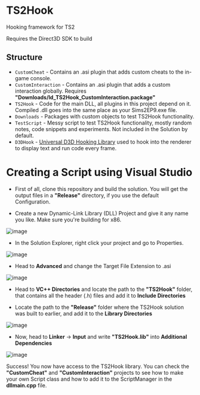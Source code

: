 # TS2Hook
Hooking framework for TS2


Requires the Direct3D SDK to build

## Structure
* `CustomCheat` - Contains an .asi plugin that adds custom cheats to the in-game console.
* `CustomInteraction` - Contains an .asi plugin that adds a custom interaction globally. Requires **"Downloads/ld_TS2Hook_CustomInteraction.package"**
* `TS2Hook` - Code for the main DLL, all plugins in this project depend on it. Compiled .dll goes into the same place as your Sims2EP9.exe file.
* `Downloads` - Packages with custom objects to test TS2Hook functionality.
* `TestScript` - Messy script to test TS2Hook functionality, mostly random notes, code snippets and experiments. Not included in the Solution by default.
* `D3DHook` - [Universal D3D Hooking Library](https://www.unknowncheats.me/forum/direct3d/335041-universal-d3d-hooking-library.html) used to hook into the renderer to display text and run code every frame.

# Creating a Script using Visual Studio

* First of all, clone this repository and build the solution. You will get the output files in a **"Release"** directory, if you use the default Configuration.

* Create a new Dynamic-Link Library (DLL) Project and give it any name you like. Make sure you're building for x86.

![image](https://github.com/LazyDuchess/TS2Hook/assets/42678262/a71d5baf-5e6f-4066-ad0c-153c64c943c2)

* In the Solution Explorer, right click your project and go to Properties.

![image](https://github.com/LazyDuchess/TS2Hook/assets/42678262/a581d794-aee3-494a-ae12-32ae55fb57b9)

* Head to **Advanced** and change the Target File Extension to .asi

![image](https://github.com/LazyDuchess/TS2Hook/assets/42678262/c7a8f66d-e7ff-484a-a5c9-6eab80e99cf2)

* Head to **VC++ Directories** and locate the path to the **"TS2Hook"** folder, that contains all the header (.h) files and add it to **Include Directories**

* Locate the path to the **"Release"** folder where the TS2Hook solution was built to earlier, and add it to the **Library Directories**

![image](https://github.com/LazyDuchess/TS2Hook/assets/42678262/aac516fc-beb9-43e6-8524-861c8c1e0d0b)

* Now, head to **Linker** -> **Input** and write **"TS2Hook.lib"** into **Additional Dependencies**

![image](https://github.com/LazyDuchess/TS2Hook/assets/42678262/cd9d91a8-0682-440a-a6e2-d69cbb88e483)

Success! You now have access to the TS2Hook library. You can check the **"CustomCheat"** and **"CustomInteraction"** projects to see how to make your own Script class and how to add it to the ScriptManager in the **dllmain.cpp** file.
